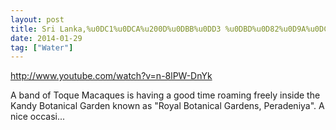 ```yaml
---
layout: post
title: Sri Lanka,%u0DC1%u0DCA%u200D%u0DBB%u0DD3 %u0DBD%u0D82%u0D9A%u0DCF,Ceylon,Kandy Monkey,Toque Macaques Fast Food
date: 2014-01-29
tag: ["Water"]
---
```


http://www.youtube.com/watch?v=n-8lPW-DnYk  

A band of Toque Macaques is having a good time roaming freely inside the Kandy Botanical Garden known as "Royal Botanical Gardens, Peradeniya". A nice occasi...